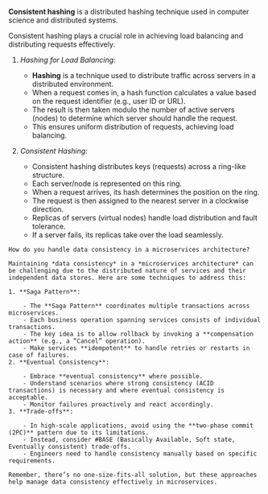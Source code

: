 **Consistent hashing** is a distributed hashing technique used in computer science and distributed systems.

Consistent hashing plays a crucial role in achieving load balancing and distributing requests effectively.

1. *Hashing for Load Balancing:*
    - **Hashing** is a technique used to distribute traffic across servers in a distributed environment.
    - When a request comes in, a hash function calculates a value based on the request identifier (e.g., user ID or URL).
    - The result is then taken modulo the number of active servers (nodes) to determine which server should handle the request.
    - This ensures uniform distribution of requests, achieving load balancing.

1. *Consistent Hashing:*
    
    - Consistent hashing distributes keys (requests) across a ring-like structure.
    - Each server/node is represented on this ring.
    - When a request arrives, its hash determines the position on the ring.
    - The request is then assigned to the nearest server in a clockwise direction.
    - Replicas of servers (virtual nodes) handle load distribution and fault tolerance.
    - If a server fails, its replicas take over the load seamlessly.

```ad-question
How do you handle data consistency in a microservices architecture?
```
```ad-faq
Maintaining *data consistency* in a *microservices architecture* can be challenging due to the distributed nature of services and their independent data stores. Here are some techniques to address this:

1. **Saga Pattern**:
    
    - The **Saga Pattern** coordinates multiple transactions across microservices.
    - Each business operation spanning services consists of individual transactions.
    - The key idea is to allow rollback by invoking a **compensation action** (e.g., a “Cancel” operation).
    - Make services **idempotent** to handle retries or restarts in case of failures.
2. **Eventual Consistency**:
    
    - Embrace **eventual consistency** where possible.
    - Understand scenarios where strong consistency (ACID transactions) is necessary and where eventual consistency is acceptable.
    - Monitor failures proactively and react accordingly.
3. **Trade-offs**:
    
    - In high-scale applications, avoid using the **two-phase commit (2PC)** pattern due to its limitations.
    - Instead, consider #BASE (Basically Available, Soft state, Eventually consistent) trade-offs.
    - Engineers need to handle consistency manually based on specific requirements.

Remember, there’s no one-size-fits-all solution, but these approaches help manage data consistency effectively in microservices.
```

